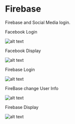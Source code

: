# Firebase
Firebase and Social Media login.


Facebook Login

![alt text](https://github.com/elufire/Firebase/blob/master/facebookLogin.png)

Facebook Display

![alt text](https://github.com/elufire/Firebase/blob/master/FaceBookDisplay.png)

Firebase Login

![alt text](https://github.com/elufire/Firebase/blob/master/firebaseLogin.png)

FireBase change User Info

![alt text](https://github.com/elufire/Firebase/blob/master/firebaseInput.png)

Firebase Display

![alt text](https://github.com/elufire/Firebase/blob/master/FirebaseDisplay.png)
